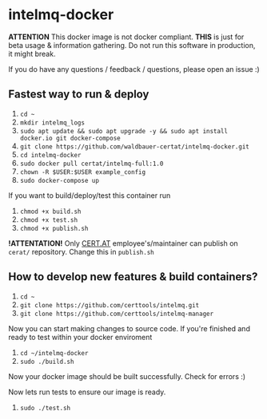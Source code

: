 # intelmq-docker

**ATTENTION** This docker image is not docker compliant. **THIS** is just for beta usage & information gathering.
Do not run this software in production, it might break.

If you do have any questions / feedback / questions, please open an issue :)

## Fastest way to run & deploy

1. `cd ~`
0. `mkdir intelmq_logs`
0. `sudo apt update && sudo apt upgrade -y && sudo apt install docker.io git docker-compose`
0. `git clone https://github.com/waldbauer-certat/intelmq-docker.git`
0. `cd intelmq-docker`
0. `sudo docker pull certat/intelmq-full:1.0`
0. `chown -R $USER:$USER example_config`
0. `sudo docker-compose up`

If you want to build/deploy/test this container run 
1. `chmod +x build.sh`
0. `chmod +x test.sh`
0. `chmod +x publish.sh`

**!ATTENTATION!** Only [CERT.AT](https://cert.at/) employee's/maintainer can publish on `cerat/` repository. Change this in `publish.sh`

## How to develop new features & build containers?
1. `cd ~`
0. `git clone https://github.com/certtools/intelmq.git`
0. `git clone https://github.com/certtools/intelmq-manager`

Now you can start making changes to source code. If you're finished and ready to test within your docker enviroment
1. `cd ~/intelmq-docker`
0. `sudo ./build.sh`

Now your docker image should be built successfully. Check for errors :)

Now lets run tests to ensure our image is ready.

1. `sudo ./test.sh`